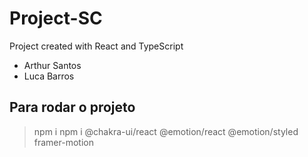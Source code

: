 # Project-SC
Project created with React and TypeScript

- Arthur Santos
- Luca Barros

## Para rodar o projeto
> npm i
> npm i @chakra-ui/react @emotion/react @emotion/styled framer-motion